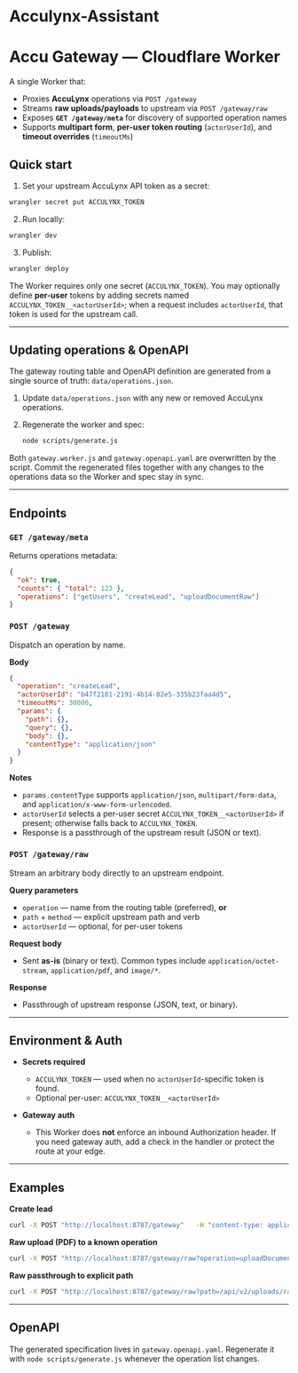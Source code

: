 # Acculynx-Assistant

# Accu Gateway — Cloudflare Worker

A single Worker that:
- Proxies **AccuLynx** operations via `POST /gateway`
- Streams **raw uploads/payloads** to upstream via `POST /gateway/raw`
- Exposes **`GET /gateway/meta`** for discovery of supported operation names
- Supports **multipart form**, **per-user token routing** (`actorUserId`), and **timeout overrides** (`timeoutMs`)


## Quick start

1) Set your upstream AccuLynx API token as a secret:
```bash
wrangler secret put ACCULYNX_TOKEN
```

2) Run locally:
```bash
wrangler dev
```

3) Publish:
```bash
wrangler deploy
```

The Worker requires only one secret (`ACCULYNX_TOKEN`). You may optionally define **per-user** tokens by adding secrets named
`ACCULYNX_TOKEN__<actorUserId>`; when a request includes `actorUserId`, that token is used for the upstream call.

---

## Updating operations & OpenAPI

The gateway routing table and OpenAPI definition are generated from a single source of truth: `data/operations.json`.

1. Update `data/operations.json` with any new or removed AccuLynx operations.
2. Regenerate the worker and spec:

   ```bash
   node scripts/generate.js
   ```

Both `gateway.worker.js` and `gateway.openapi.yaml` are overwritten by the script. Commit the regenerated files together with
any changes to the operations data so the Worker and spec stay in sync.

---

## Endpoints

### `GET /gateway/meta`
Returns operations metadata:
```json
{
  "ok": true,
  "counts": { "total": 123 },
  "operations": ["getUsers", "createLead", "uploadDocumentRaw"]
}
```

### `POST /gateway`
Dispatch an operation by name.

**Body**
```json
{
  "operation": "createLead",
  "actorUserId": "b47f2181-2191-4b14-82e5-335b23faa4d5",
  "timeoutMs": 30000,
  "params": {
    "path": {},
    "query": {},
    "body": {},
    "contentType": "application/json"
  }
}
```

**Notes**
- `params.contentType` supports `application/json`, `multipart/form-data`, and `application/x-www-form-urlencoded`.
- `actorUserId` selects a per-user secret `ACCULYNX_TOKEN__<actorUserId>` if present; otherwise falls back to `ACCULYNX_TOKEN`.
- Response is a passthrough of the upstream result (JSON or text).

### `POST /gateway/raw`
Stream an arbitrary body directly to an upstream endpoint.

**Query parameters**
- `operation` — name from the routing table (preferred), **or**
- `path` + `method` — explicit upstream path and verb
- `actorUserId` — optional, for per-user tokens

**Request body**
- Sent **as-is** (binary or text). Common types include `application/octet-stream`, `application/pdf`, and `image/*`.

**Response**
- Passthrough of upstream response (JSON, text, or binary).

---

## Environment & Auth

- **Secrets required**
  - `ACCULYNX_TOKEN` — used when no `actorUserId`-specific token is found.
  - Optional per-user: `ACCULYNX_TOKEN__<actorUserId>`

- **Gateway auth**
  - This Worker does **not** enforce an inbound Authorization header. If you need gateway auth, add a check in the handler or protect the route at your edge.

---

## Examples

**Create lead**
```bash
curl -X POST "http://localhost:8787/gateway"   -H "content-type: application/json"   -d '{"operation":"createLead","params":{"body":{"firstName":"Ada","lastName":"Lovelace"}}}'
```

**Raw upload (PDF) to a known operation**
```bash
curl -X POST "http://localhost:8787/gateway/raw?operation=uploadDocumentRaw"   --data-binary "@./docs/file.pdf"   -H "content-type: application/pdf"
```

**Raw passthrough to explicit path**
```bash
curl -X POST "http://localhost:8787/gateway/raw?path=/api/v2/uploads/raw&method=POST"   --data-binary "@./docs/file.pdf"   -H "content-type: application/pdf"
```

---

## OpenAPI
The generated specification lives in `gateway.openapi.yaml`. Regenerate it with `node scripts/generate.js` whenever the
operation list changes.
